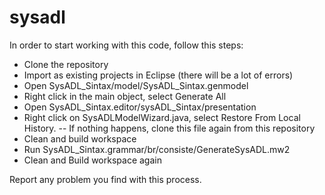 # sysadl

In order to start working with this code, follow this steps:
- Clone the repository
- Import as existing projects in Eclipse (there will be a lot of errors)
- Open SysADL_Sintax/model/SysADL_Sintax.genmodel
- Right click in the main object, select Generate All
- Open SysADL_Sintax.editor/sysADL_Sintax/presentation
- Right click on SysADLModelWizard.java, select Restore From Local History. 
-- If nothing happens, clone this file again from this repository
- Clean and build workspace
- Run SysADL_Sintax.grammar/br/consiste/GenerateSysADL.mw2
- Clean and Build workspace again

Report any problem you find with this process.
